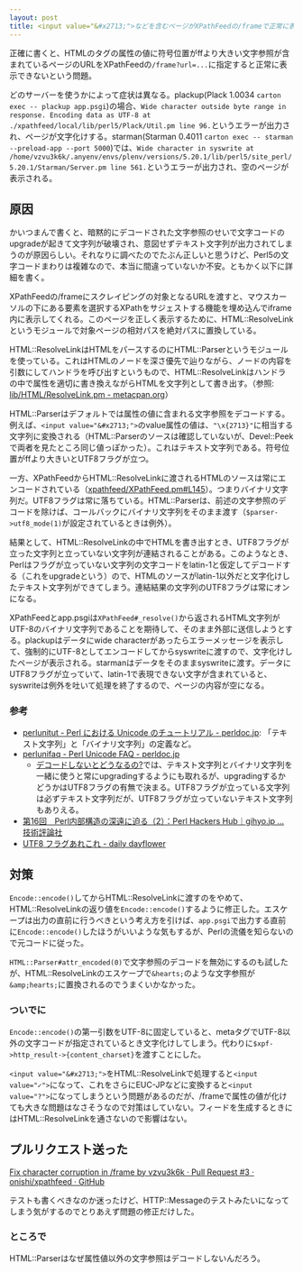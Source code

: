 ```yaml
---
layout: post
title: <input value="&#x2713;">などを含むページがXPathFeedの/frameで正常に表示できない問題を直した
---
```


正確に書くと、HTMLのタグの属性の値に符号位置がffより大きい文字参照が含まれているページのURLをXPathFeedの`/frame?url=...`に指定すると正常に表示できないという問題。

どのサーバーを使うかによって症状は異なる。plackup(Plack 1.0034 `carton exec -- plackup app.psgi`)の場合、`Wide character outside byte range in response. Encoding data as UTF-8 at ./xpathfeed/local/lib/perl5/Plack/Util.pm line 96.`というエラーが出力され、ページが文字化けする。starman(Starman 0.4011 `carton exec -- starman --preload-app --port 5000`)では、`Wide character in syswrite at /home/vzvu3k6k/.anyenv/envs/plenv/versions/5.20.1/lib/perl5/site_perl/5.20.1/Starman/Server.pm line 561.`というエラーが出力され、空のページが表示される。

## 原因

かいつまんで書くと、暗黙的にデコードされた文字参照のせいで文字コードのupgradeが起きて文字列が破壊され、意図せずテキスト文字列が出力されてしまうのが原因らしい。それなりに調べたのでたぶん正しいと思うけど、Perl5の文字コードまわりは複雑なので、本当に間違っていないか不安。ともかく以下に詳細を書く。

XPathFeedの/frameにスクレイピングの対象となるURLを渡すと、マウスカーソルの下にある要素を選択するXPathをサジェストする機能を埋め込んでiframe内に表示してくれる。このページを正しく表示するために、HTML::ResolveLinkというモジュールで対象ページの相対パスを絶対パスに置換している。

HTML::ResolveLinkはHTMLをパースするのにHTML::Parserというモジュールを使っている。これはHTMLのノードを深さ優先で辿りながら、ノードの内容を引数にしてハンドラを呼び出すというもので、HTML::ResolveLinkはハンドラの中で属性を適切に書き換えながらHTMLを文字列として書き出す。（参照: [lib/HTML/ResolveLink.pm - metacpan.org](https://metacpan.org/source/MIYAGAWA/HTML-ResolveLink-0.05/lib/HTML/ResolveLink.pm)）

HTML::Parserはデフォルトでは属性の値に含まれる文字参照をデコードする。例えば、`<input value="&#x2713;">`のvalue属性の値は、`"\x{2713}"`に相当する文字列に変換される（HTML::Parserのソースは確認していないが、Devel::Peekで両者を見たところ同じ値っぽかった）。これはテキスト文字列である。符号位置がffより大きいとUTF8フラグが立つ。

一方、XPathFeedからHTML::ResolveLinkに渡されるHTMLのソースは常にエンコードされている（[xpathfeed/XPathFeed.pm#L145](https://github.com/onishi/xpathfeed/blob/7500540a41a4c2b753acd64dc105bc08812a798d/lib/XPathFeed.pm#L145)）。つまりバイナリ文字列だ。UTF8フラグは常に落ちている。HTML::Parserは、前述の文字参照のデコードを除けば、コールバックにバイナリ文字列をそのまま渡す（`$parser->utf8_mode(1)`が設定されているときは例外）。

結果として、HTML::ResolveLinkの中でHTMLを書き出すとき、UTF8フラグが立った文字列と立っていない文字列が連結されることがある。このようなとき、Perlはフラグが立っていない文字列の文字コードをlatin-1と仮定してデコードする（これをupgradeという）ので、HTMLのソースがlatin-1以外だと文字化けしたテキスト文字列ができてしまう。連結結果の文字列のUTF8フラグは常にオンになる。

XPathFeedとapp.psgiは`XPathFeed#_resolve()`から返されるHTML文字列がUTF-8のバイナリ文字列であることを期待して、そのまま外部に送信しようとする。plackupはデータにwide characterがあったらエラーメッセージを表示して、強制的にUTF-8としてエンコードしてからsyswriteに渡すので、文字化けしたページが表示される。starmanはデータをそのままsyswriteに渡す。データにUTF8フラグが立っていて、latin-1で表現できない文字が含まれていると、syswriteは例外を吐いて処理を終了するので、ページの内容が空になる。

### 参考

- [perlunitut - Perl における Unicode のチュートリアル - perldoc.jp](http://perldoc.jp/docs/perl/5.20.1/perlunitut.pod): 「テキスト文字列」と「バイナリ文字列」の定義など。
- [perlunifaq - Perl Unicode FAQ - perldoc.jp](http://perldoc.jp/docs/perl/5.20.1/perlunifaq.pod)
  - [デコードしないとどうなるの?](http://perldoc.jp/docs/perl/5.20.1/perlunifaq.pod#What32if32I32dont32decode63)では、テキスト文字列とバイナリ文字列を一緒に使うと常にupgradingするようにも取れるが、upgradingするかどうかはUTF8フラグの有無で決まる。UTF8フラグが立っている文字列は必ずテキスト文字列だが、UTF8フラグが立っていないテキスト文字列もありえる。
- [第16回　Perl内部構造の深遠に迫る（2）：Perl Hackers Hub｜gihyo.jp … 技術評論社](https://gihyo.jp/dev/serial/01/perl-hackers-hub/001602)
- [UTF8 フラグあれこれ - daily dayflower](http://d.hatena.ne.jp/dayflower/20080219/1203493616)

## 対策

`Encode::encode()`してからHTML::ResolveLinkに渡すのをやめて、HTML::ResolveLinkの返り値を`Encode::encode()`するように修正した。エスケープは出力の直前に行うべきという考え方を引けば、`app.psgi`で出力する直前に`Encode::encode()`したほうがいいような気もするが、Perlの流儀を知らないので元コードに従った。

`HTML::Parser#attr_encoded(0)`で文字参照のデコードを無効にするのも試したが、HTML::ResolveLinkのエスケープで`&hearts;`のような文字参照が`&amp;hearts;`に置換されるのでうまくいかなかった。

### ついでに

`Encode::encode()`の第一引数をUTF-8に固定していると、metaタグでUTF-8以外の文字コードが指定されているとき文字化けしてしまう。代わりに`$xpf->http_result->{content_charset}`を渡すことにした。

`<input value="&#x2713;">`をHTML::ResolveLinkで処理すると`<input value="✓">`になって、これをさらにEUC-JPなどに変換すると`<input value="?">`になってしまうという問題があるのだが、/frameで属性の値が化けても大きな問題はなさそうなので対策はしていない。フィードを生成するときにはHTML::ResolveLinkを通さないので影響はない。

## プルリクエスト送った

[Fix character corruption in /frame by vzvu3k6k · Pull Request #3 · onishi/xpathfeed · GitHub](https://github.com/onishi/xpathfeed/pull/3)

テストも書くべきなのか迷ったけど、HTTP::Messageのテストみたいになってしまう気がするのでとりあえず問題の修正だけした。

### ところで

HTML::Parserはなぜ属性値以外の文字参照はデコードしないんだろう。
